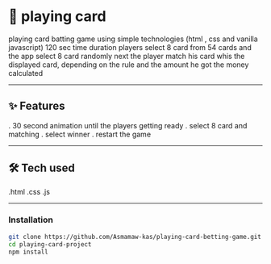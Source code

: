 # 🚀 playing card
playing card batting game using simple technologies (html , css and vanilla javascript) 120 sec time duration
players select 8 card from 54 cards and the app select 8 card randomly next the player match his card whis the displayed card, depending on the rule and the amount he got the money calculated

---

## ✨ Features
. 30 second animation until the players getting ready 
. select 8 card and matching
. select winner 
. restart the game

---

## **🛠️ Tech used**
.html
.css
.js

---


### Installation
```bash
git clone https://github.com/Asmamaw-kas/playing-card-betting-game.git
cd playing-card-project
npm install
